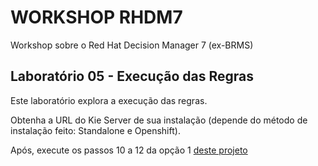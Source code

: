 
# WORKSHOP RHDM7
Workshop sobre o Red Hat Decision Manager 7 (ex-BRMS)

## Laboratório 05 - Execução das Regras
Este laboratório explora a execução das regras.

Obtenha a URL do Kie Server de sua instalação (depende do método de instalação feito: Standalone e Openshift).

Após, execute os passos 10 a 12 da opção 1 [deste projeto](https://github.com/jbossdemocentral/rhdm7-loan-demo)
